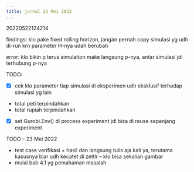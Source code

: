 ```yaml
---
title: jurnal 22 Mei 2022
...
```

20220522124214

findings: klo pake fixed rolling horizon, jangan pernah copy simulasi yg udh di-run krn parameter H-nya udah berubah

error: klo bikin p terus simulation make langsung p-nya, antar simulasi jdi terhubung p-nya

TODO:
- [x] cek klo parameter tiap simulasi di eksperimen udh eksklusif terhadap simulasi yg lain
- total peti terpindahkan
- total rupiah terpindahkan
- [x] set Gurobi.Env() di process experiment jdi bisa di reuse sepanjang experiment

TODO – 23 Mei 2022
- test case verifikasi + hasil dan langsung tulis aja kali ya, terutama kasusnya biar udh kecatet di zettlr – klo bisa sekalian gambar
- mulai bab 4.1 yg pemahaman masalah